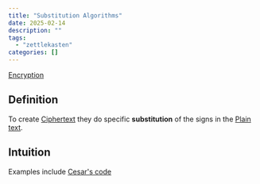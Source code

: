 ```yaml
---
title: "Substitution Algorithms"
date: 2025-02-14
description: ""
tags: 
  - "zettlekasten"
categories: []
---
```


[Encryption](Encryption.md)
## Definition
To create [Ciphertext](Ciphertext.md) they do specific **substitution** of the signs in the [Plain text](Plain%20text.md).

## Intuition
Examples include [Cesar's code](Cesar's%20code)
